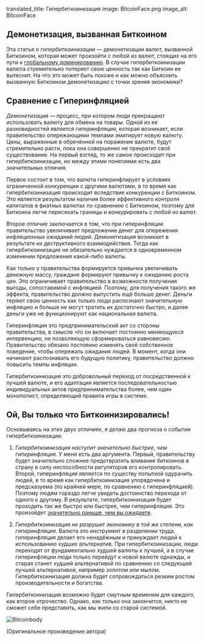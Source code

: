translated_title: Гипербиткоинизация
image: BitcoinFace.png
image_alt: BitcoinFace

## Демонетизация, вызванная Биткоином

Эта статья о *гипербиткоинизации* — демонетизации валют, вызванной Биткоином, которая может произойти с любой из валют, стоящих на его пути к [глобальному доминированию](/mempool/why-bitcoin-will-continue-to-grow). В случае гипербиткоинизации валюта стремительно потеряет свою ценность так как Биткоин ее вытеснит. На что это может быть похоже и как можно объяснить вызванную Биткоином демонетизацию с точки зрения экономики?

## Сравнение с Гиперинфляцией

*Демонетизация* — процесс, при котором люди прекращают использовать валюту для обмена на товары. Одной из ее разновидностей является *гиперинфляция*, которая возникает, если правительство опережающими темпами эмитирует новую валюту. Цены, выраженные в обречённой на поражение валюте, будут стремительно расти, пока она совершенно не прекратит своё существование. На первый взгляд, то же самое происходит при гипербиткоинизации, но между этими понятиями есть два значительных отличия.

Первое состоит в том, что валюта гиперинфлирует в условиях ограниченной конкуренции с другими валютами, в то время как гипербиткоинизация происходит вследствие конкуренции с Биткоином. Это является результатом наличия более эффективного контроля капиталов в фиатных валютах по сравнению с Биткоином, поэтому для Биткоина легче пересекать границы и конкурировать с любой из валют.  

Второе отличие заключается в том, что при гиперинфляции правительство увеличивает предложение денег для опережения инфляционных ожиданий людей. Демонетизация возникает в результате их деструктивного взаимодействия. Тогда как гипербиткоинизация не обязательно нуждается в одновременном изменении предложения какой-либо валюты.

Как только у правительства формируется привычка увеличивать денежную массу, граждане формируют привычку к ожиданию роста цен. Это ограничивает правительство в возможности получения выгоды, сопоставимой с инфляцией. Поэтому, для получения такого же эффекта, правительство должно выпустить ещё больше денег. Деньги теряют свою ценность как только люди распознают значительную инфляцию и больше не могут тратить их достаточно быстро, и далее деньги уже не функционируют как национальная валюта.                  

Гиперинфляция это предпринимательский акт со стороны правительства, в смысле что он включает постоянно меняющуюся интервенцию, не позволяющую сформироваться равновесию. Правительство обязано постоянно изменять своё собственное поведение, чтобы опережать ожидания людей. В момент, когда они начинают распознавать его будущую политику, правительство должно повысить темпы инфляции.

Гипербиткоинизация это добровольный переход от посредственной к лучшей валюте, и его адаптация является последовательностью индивидуальных актов предпринимательства более, чем один монополист, определяющий правила игры в системе.

## Ой, Вы только что Биткоинизировались!

Основываясь на этих двух отличиях, я делаю два прогноза о событии гипербиткоинизации:

1. *Гипербиткоинизация наступит значительно быстрее, чем гиперинфляция.* У меня есть два аргумента. Первый, правительству будет значительно сложнее предотвратить вливание биткоинов в страну в силу неспособности регуляторов его контролировать. Второй, гиперинфляция является по существу попыткой одурачить людей, в то время как гипербиткоинизация упорядочена и предсказуема (по крайней мере, по сравнению с гиперинфляцией). Поэтому людям гораздо легче увидеть достоинство перехода от одного к другому. В результате, гипербиткоинизация будет проходить так же быстро или быстрее, чем гиперинфляция. Это произойдет [значительно раньше, чем вы ожидаете](/mempool/why-bitcoin-will-continue-to-grow).

2. *Гипербиткоинизация не разрушит экономику в той же степени, как гиперинфляция.* Валюта это инструмент в разделении труда, гиперинфляция делает его ненадёжным и принуждает людей к использованию худших альтернатив. При гипербиткоинизации, люди переходят от фундаментально худшей валюты к лучшей, а в случае гиперинфляции люди только перейдут к новой валюте однажды, и старая станет худшей альтернативой по сравнению со следующей лучшей альтернативой, например золотом или мылом. Гипербиткоинизация должна будет сопровождаться резким ростом производительности и богатства.

Гипербиткоинизация возможно будет смутным временем для каждого, как второе отрочество. Однако, как только она закончится, никто не сможет себе представить, как мы жили со старой системой.

<div class="my-4 text-center">
  <img class="img-fluid rounded d-block mx-auto" alt="Bitcoinbody" src="/static/img/mempool/hyperbitcoinization/Bitcoinbody.png"/>
</div>

<p class="text-muted text-center">
	(Оригинальное произведение автора)
</p>
